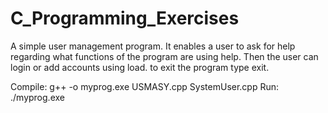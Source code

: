 # C_Programming_Exercises
A simple user management program. It enables a user to ask for help regarding what functions of the program are using help.
Then the user can login or add accounts using load. to exit the program type exit.

Compile: g++ -o myprog.exe USMASY.cpp SystemUser.cpp
Run: ./myprog.exe